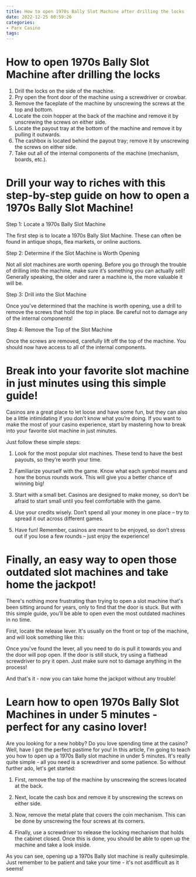 ```yaml
---
title: How to open 1970s Bally Slot Machine after drilling the locks
date: 2022-12-25 00:59:26
categories:
- Parx Casino
tags:
---
```



#  How to open 1970s Bally Slot Machine after drilling the locks

1. Drill the locks on the side of the machine.
2. Pry open the front door of the machine using a screwdriver or crowbar.
3. Remove the faceplate of the machine by unscrewing the screws at the top and bottom.
4. Locate the coin hopper at the back of the machine and remove it by unscrewing the screws on either side.
5. Locate the payout tray at the bottom of the machine and remove it by pulling it outwards.
6. The cashbox is located behind the payout tray; remove it by unscrewing the screws on either side.
7. Take out all of the internal components of the machine (mechanism, boards, etc.).

#  Drill your way to riches with this step-by-step guide on how to open a 1970s Bally Slot Machine!

Step 1: Locate a 1970s Bally Slot Machine

The first step is to locate a 1970s Bally Slot Machine. These can often be found in antique shops, flea markets, or online auctions.

Step 2: Determine if the Slot Machine is Worth Opening

Not all slot machines are worth opening. Before you go through the trouble of drilling into the machine, make sure it’s something you can actually sell! Generally speaking, the older and rarer a machine is, the more valuable it will be.

Step 3: Drill into the Slot Machine

Once you’ve determined that the machine is worth opening, use a drill to remove the screws that hold the top in place. Be careful not to damage any of the internal components!

Step 4: Remove the Top of the Slot Machine

Once the screws are removed, carefully lift off the top of the machine. You should now have access to all of the internal components.


















#  Break into your favorite slot machine in just minutes using this simple guide!

Casinos are a great place to let loose and have some fun, but they can also be a little intimidating if you don’t know what you’re doing. If you want to make the most of your casino experience, start by mastering how to break into your favorite slot machine in just minutes.

Just follow these simple steps:

1. Look for the most popular slot machines. These tend to have the best payouts, so they’re worth your time.

2. Familiarize yourself with the game. Know what each symbol means and how the bonus rounds work. This will give you a better chance of winning big!

3. Start with a small bet. Casinos are designed to make money, so don’t be afraid to start small until you feel comfortable with the game.

4. Use your credits wisely. Don’t spend all your money in one place – try to spread it out across different games.

5. Have fun! Remember, casinos are meant to be enjoyed, so don’t stress out if you lose a few rounds – just enjoy the experience!

#  Finally, an easy way to open those outdated slot machines and take home the jackpot!

There's nothing more frustrating than trying to open a slot machine that's been sitting around for years, only to find that the door is stuck. But with this simple guide, you'll be able to open even the most outdated machines in no time.

First, locate the release lever. It's usually on the front or top of the machine, and will look something like this:

Once you've found the lever, all you need to do is pull it towards you and the door will pop open. If the door is still stuck, try using a flathead screwdriver to pry it open. Just make sure not to damage anything in the process!

And that's it - now you can take home the jackpot without any trouble!

#  Learn how to open 1970s Bally Slot Machines in under 5 minutes - perfect for any casino lover!

Are you looking for a new hobby? Do you love spending time at the casino? Well, have I got the perfect pastime for you! In this article, I'm going to teach you how to open up a 1970s Bally slot machine in under 5 minutes. It's really quite simple - all you need is a screwdriver and some patience. So without further ado, let's get started:

1. First, remove the top of the machine by unscrewing the screws located at the back.

2. Next, locate the cash box and remove it by unscrewing the screws on either side.

3. Now, remove the metal plate that covers the coin mechanism. This can be done by unscrewing the four screws at its corners.

4. Finally, use a screwdriver to release the locking mechanism that holds the cabinet closed. Once this is done, you should be able to open up the machine and take a look inside.

As you can see, opening up a 1970s Bally slot machine is really quitesimple. Just remember to be patient and take your time - it's not asdifficult as it seems!